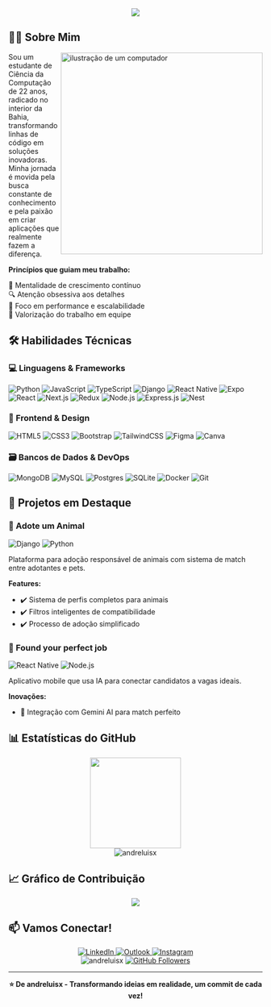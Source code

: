 <div align="center">
  <img src="https://capsule-render.vercel.app/api?type=waving&color=22D3EE&height=120&section=header&text=André%20Luís%20Dev%20Full-Stack&fontSize=50&fontColor=fff&animation=twinkling&fontAlignY=35" />
</div>

## 👨‍💻 Sobre Mim

<img src="https://raw.githubusercontent.com/MicaelliMedeiros/micaellimedeiros/master/image/computer-illustration.png" alt="ilustração de um computador" width="400px" align="right">

  Sou um estudante de Ciência da Computação de 22 anos, radicado no interior da Bahia, transformando linhas de código em soluções inovadoras. Minha jornada é movida pela busca constante de conhecimento e pela paixão em criar aplicações que realmente fazem a diferença.

  **Princípios que guiam meu trabalho:**

  🧠 Mentalidade de crescimento contínuo  
  🔍 Atenção obsessiva aos detalhes  
  🚀 Foco em performance e escalabilidade  
  🤝 Valorização do trabalho em equipe  

## 🛠️ Habilidades Técnicas

### 💻 Linguagens & Frameworks
![Python](https://img.shields.io/badge/-Python-3776AB?style=flat-square&logo=python&logoColor=white)
![JavaScript](https://img.shields.io/badge/-JavaScript-F7DF1E?style=flat-square&logo=javascript&logoColor=black)
![TypeScript](https://img.shields.io/badge/TypeScript-3178C6?logo=typescript&logoColor=fff)
![Django](https://img.shields.io/badge/-Django-092E20?style=flat-square&logo=django&logoColor=white)
![React Native](https://img.shields.io/badge/-React_Native-61DAFB?style=flat-square&logo=react&logoColor=black)
![Expo](https://img.shields.io/badge/Expo-000020?logo=expo&logoColor=fff)
![React](https://img.shields.io/badge/React-%2320232a.svg?logo=react&logoColor=%2361DAFB)
![Next.js](https://img.shields.io/badge/Next.js-black?logo=next.js&logoColor=white)
![Redux](https://img.shields.io/badge/Redux-764ABC?logo=redux&logoColor=fff)
![Node.js](https://img.shields.io/badge/-Node.js-339933?style=flat-square&logo=node.js&logoColor=white)
![Express.js](https://img.shields.io/badge/Express.js-%23404d59.svg?logo=express&logoColor=%2361DAFB)
![Nest](https://img.shields.io/badge/Nest.js-%23E0234E.svg?logo=nestjs&logoColor=white)

### 🎨 Frontend & Design
![HTML5](https://img.shields.io/badge/-HTML5-E34F26?style=flat-square&logo=html5&logoColor=white)
![CSS3](https://img.shields.io/badge/-CSS3-1572B6?style=flat-square&logo=css3&logoColor=white)
![Bootstrap](https://img.shields.io/badge/-Bootstrap-7952B3?style=flat-square&logo=bootstrap&logoColor=white)
![TailwindCSS](https://img.shields.io/badge/Tailwind%20CSS-%2338B2AC.svg?logo=tailwind-css&logoColor=white)
![Figma](https://img.shields.io/badge/-Figma-F24E1E?style=flat-square&logo=figma&logoColor=white)
![Canva](https://img.shields.io/badge/Canva-%2300C4CC.svg?&logo=Canva&logoColor=white)

### 🗃️ Bancos de Dados & DevOps
![MongoDB](https://img.shields.io/badge/-MongoDB-47A248?style=flat-square&logo=mongodb&logoColor=white)
![MySQL](https://img.shields.io/badge/-MySQL-4479A1?style=flat-square&logo=mysql&logoColor=white)
![Postgres](https://img.shields.io/badge/Postgres-%23316192.svg?logo=postgresql&logoColor=white)
![SQLite](https://img.shields.io/badge/SQLite-%2307405e.svg?logo=sqlite&logoColor=white)
![Docker](https://img.shields.io/badge/-Docker-2496ED?style=flat-square&logo=docker&logoColor=white)
![Git](https://img.shields.io/badge/-Git-F05032?style=flat-square&logo=git&logoColor=white)

## 🌟 Projetos em Destaque

### 🐾 Adote um Animal
![Django](https://img.shields.io/badge/Django-092E20?style=for-the-badge&logo=django&logoColor=white)
![Python](https://img.shields.io/badge/Python-3776AB?style=for-the-badge&logo=python&logoColor=white)

Plataforma para adoção responsável de animais com sistema de match entre adotantes e pets.

**Features:**
- ✔️ Sistema de perfis completos para animais
- ✔️ Filtros inteligentes de compatibilidade
- ✔️ Processo de adoção simplificado

### 💼 Found your perfect job
![React Native](https://img.shields.io/badge/React_Native-61DAFB?style=for-the-badge&logo=react&logoColor=black)
![Node.js](https://img.shields.io/badge/Node.js-339933?style=for-the-badge&logo=node.js&logoColor=white)

Aplicativo mobile que usa IA para conectar candidatos a vagas ideais.

**Inovações:**
- 🧠 Integração com Gemini AI para match perfeito

## 📊 Estatísticas do GitHub

<div align="center">
  <img height="180em" src="https://github-readme-stats.vercel.app/api?username=andreluisx&show_icons=true&theme=dracula&include_all_commits=true&count_private=true"/>
</div>

<div align="center">
  <img src="https://github-readme-streak-stats.herokuapp.com/?user=andreluisx&theme=dracula" alt="andreluisx" />
</div>

## 📈 Gráfico de Contribuição

<div align="center">
  <img src="https://github-readme-activity-graph.vercel.app/graph?username=andreluisx&theme=dracula" />
</div>

## 📫 Vamos Conectar!

<div align="center">
  <a href="https://www.linkedin.com/in/andreluiss-dev/" target="_blank">
    <img src="https://img.shields.io/badge/-LinkedIn-%230077B5?style=for-the-badge&logo=linkedin&logoColor=white" alt="LinkedIn">
  </a>
  <a href="mailto:andremice1@hotmail.com">
    <img src="https://img.shields.io/badge/-Outlook-%230078D4?style=for-the-badge&logo=microsoft-outlook&logoColor=white" alt="Outlook">
  </a>
  <a href="https://instagram.com/andre_luissx" target="_blank">
    <img src="https://img.shields.io/badge/-Instagram-%23E4405F?style=for-the-badge&logo=instagram&logoColor=white" alt="Instagram">
  </a>
</div>

<div align="center">
  <img src="https://komarev.com/ghpvc/?username=andreluisx&label=Profile%20views&color=0e75b6&style=flat" alt="andreluisx" />
  <a href="https://github.com/andreluisx?tab=followers">
    <img src="https://img.shields.io/github/followers/andreluisx?label=Followers&style=social" alt="GitHub Followers">
  </a>
</div>

---

<div align="center">
  <strong>⭐️ De andreluisx - Transformando ideias em realidade, um commit de cada vez!</strong>
</div>

